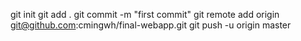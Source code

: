 git init
git add .
git commit -m "first commit"
git remote add origin git@github.com:cmingwh/final-webapp.git
git push -u origin master
